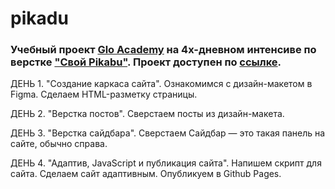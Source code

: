 # pikadu
### Учебный проект [Glo Academy](https://glo.academy/) на 4х-дневном интенсиве по верстке ["Свой Pikabu"](https://glo.academy/intensive/pikadu/). Проект доступен по [ссылке](https://shums89.github.io/pikadu).

ДЕНЬ 1. "Создание каркаса сайта".
Ознакомимся с дизайн-макетом в Figma.
Сделаем HTML-разметку страницы.

ДЕНЬ 2. "Верстка постов".
Сверстаем посты из дизайн-макета.

ДЕНЬ 3. "Верстка сайдбара".
Сверстаем Сайдбар — это такая панель на сайте, обычно справа.

ДЕНЬ 4. "Адаптив, JavaScript и публикация сайта".
Напишем скрипт для сайта.
Сделаем сайт адаптивным.
Опубликуем в Github Pages.



